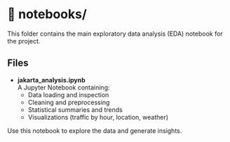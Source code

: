 # 📂 notebooks/

This folder contains the main exploratory data analysis (EDA) notebook for the project.

## Files

- **jakarta_analysis.ipynb**  
  A Jupyter Notebook containing:
  - Data loading and inspection
  - Cleaning and preprocessing
  - Statistical summaries and trends
  - Visualizations (traffic by hour, location, weather)

Use this notebook to explore the data and generate insights.
